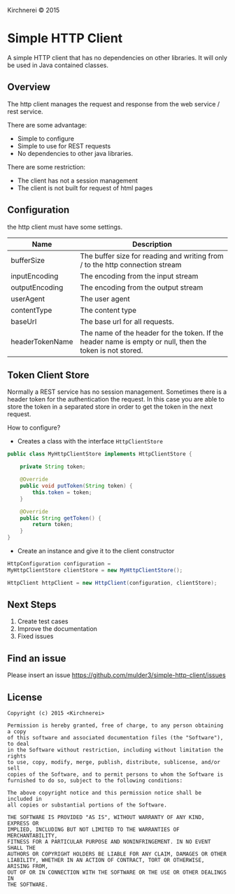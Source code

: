 
Kirchnerei &copy; 2015

# Simple HTTP Client

A simple HTTP client that has no dependencies on other libraries. It will only be used in Java contained classes.

## Overview

The http client manages the request and response from the web service / rest service.

There are some advantage:

* Simple to configure
* Simple to use for REST requests
* No dependencies to other java libraries.


There are some restriction:

* The client has not a session management
* The client is not built for request of html pages


## Configuration

the http client must have some settings.

Name                      | Description
------------------------- | --------------------------------------------------
bufferSize                | The buffer size for reading and writing from / to the http connection stream
inputEncoding             | The encoding from the input stream
outputEncoding            | The encoding from the output stream
userAgent                 | The user agent
contentType               | The content type
baseUrl                   | The base url for all requests.
headerTokenName           | The name of the header for the token. If the header name is empty or null, then the token is not stored.

## Token Client Store

Normally a REST service has no session management. Sometimes there is a header token for the authentication the request.
In this case you are able to store the token in a separated store in order to get the token in the next request.

How to configure?

* Creates a class with the interface `HttpClientStore`

```java
public class MyHttpClientStore implements HttpClientStore {

	private String token;

	@Override
	public void putToken(String token) {
		this.token = token;
	}

	@Override
	public String getToken() {
		return token;
	}
}
```

* Create an instance and give it to the client constructor

```java
HttpConfiguration configuration =
MyHttpClientStore clientStore = new MyHttpClientStore();

HttpClient httpClient = new HttpClient(configuration, clientStore);

```

## Next Steps

1. Create test cases
2. Improve the documentation
3. Fixed issues

## Find an issue

Please insert an issue <https://github.com/mulder3/simple-http-client/issues>



## License

	Copyright (c) 2015 <Kirchnerei>

	Permission is hereby granted, free of charge, to any person obtaining a copy
	of this software and associated documentation files (the "Software"), to deal
	in the Software without restriction, including without limitation the rights
	to use, copy, modify, merge, publish, distribute, sublicense, and/or sell
	copies of the Software, and to permit persons to whom the Software is
	furnished to do so, subject to the following conditions:

	The above copyright notice and this permission notice shall be included in
	all copies or substantial portions of the Software.

	THE SOFTWARE IS PROVIDED "AS IS", WITHOUT WARRANTY OF ANY KIND, EXPRESS OR
	IMPLIED, INCLUDING BUT NOT LIMITED TO THE WARRANTIES OF MERCHANTABILITY,
	FITNESS FOR A PARTICULAR PURPOSE AND NONINFRINGEMENT. IN NO EVENT SHALL THE
	AUTHORS OR COPYRIGHT HOLDERS BE LIABLE FOR ANY CLAIM, DAMAGES OR OTHER
	LIABILITY, WHETHER IN AN ACTION OF CONTRACT, TORT OR OTHERWISE, ARISING FROM,
	OUT OF OR IN CONNECTION WITH THE SOFTWARE OR THE USE OR OTHER DEALINGS IN
	THE SOFTWARE.